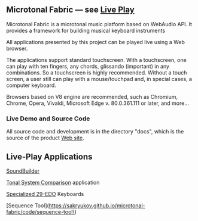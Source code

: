 ﻿## Microtonal Fabric — see [Live Play](https://sakryukov.github.io/microtonal-fabric)

Microtonal Fabric is a microtonal music platform based on WebAudio API. It provides a framework for building musical keyboard instruments 

All applications presented by this project can be played live using a Web browser.

The applications support standard touchscreen. With a touchscreen, one can play with ten fingers, any chords, glissando (important) in any combinations. So a touchscreen is highly recommended. Without a touch screen, a user still can play with a mouse/touchpad and, in special cases, a computer keyboard.

Browsers based on V8 engine are recommended, such as Chromium, Chrome, Opera, Vivaldi, Microsoft Edge v. 80.0.361.111 or later, and more…

### Live Demo and Source Code

All source code and development is in the directory "docs", which is the source of the product [Web site](https://sakryukov.github.io/microtonal-fabric).

## Live-Play Applications

[SoundBuilder](https://sakryukov.github.io/microtonal-fabric/code/SoundBuilder)

[Tonal System Comparison](https://sakryukov.github.io/microtonal-fabric/code/tone-system-comparison) application

[Specialized 29-EDO](https://sakryukov.github.io/microtonal-fabric/code/tone-system-comparison) Keyboards

[Sequence Tool](https://sakryukov.github.io/microtonal-fabric/code/sequence-tool\)
